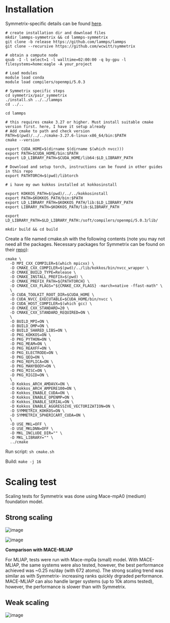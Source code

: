 # Installation

Symmetrix-specific details can be found [here](https://github.com/wcwitt/symmetrix/tree/main/pair_symmetrix).

```
# create installation dir and download files
mkdir lammps-symmetrix && cd lammps-symmetrix
git clone -b release https://github.com/lammps/lammps
git clone --recursive https://github.com/wcwitt/symmetrix

# obtain a compute node
qsub -I -l select=1 -l walltime=02:00:00 -q by-gpu -l filesystems=home:eagle -A your_project

# Load modules
module load conda
module load compilers/openmpi/5.0.3

# Symmetrix specific steps
cd symmetrix/pair_symmetrix
./install.sh ../../lammps
cd ../..

cd lammps

# this requires cmake 3.27 or higher. Must install suitable cmake version first. here, I have it setup already
# Add cmake to path and check version
PATH=$(pwd)/../../cmake-3.27.6-linux-x86_64/bin:$PATH
cmake --version

export CUDA_HOME=$(dirname $(dirname $(which nvcc)))
export PATH=$CUDA_HOME/bin:$PATH
export LD_LIBRARY_PATH=$CUDA_HOME/lib64:$LD_LIBRARY_PATH

# Download and setup torch, instructions can be found in other guides in this repo
export PATHTORCH=$(pwd)/libtorch

# i have my own kokkos installed at kokkosinstall

export KOKKOS_PATH=$(pwd)/../../kokkosinstall
export PATH=$KOKKOS_PATH/bin:$PATH
export LD_LIBRARY_PATH=$KOKKOS_PATH/lib:$LD_LIBRARY_PATH
export LIBRARY_PATH=$KOKKOS_PATH/lib:$LIBRARY_PATH

export LD_LIBRARY_PATH=$LD_LIBRARY_PATH:/soft/compilers/openmpi/5.0.3/lib/

mkdir build && cd build
```

Create a file named cmake.sh with the following contents (note you may not need all the packages. Necessary packages for Symmetrix can be found on their [repo](https://github.com/wcwitt/symmetrix/tree/main/pair_symmetrix)):
```
cmake \
  -D MPI_CXX_COMPILER=$(which mpicxx) \
  -D CMAKE_CXX_COMPILER=$(pwd)/../lib/kokkos/bin/nvcc_wrapper \
  -D CMAKE_BUILD_TYPE=Release \
  -D CMAKE_INSTALL_PREFIX=$(pwd) \
  -D CMAKE_PREFIX_PATH=${PATHTORCH} \
  -D CMAKE_CXX_FLAGS="${CMAKE_CXX_FLAGS} -march=native -ffast-math" \
  \
  -D CUDA_TOOLKIT_ROOT_DIR=$CUDA_HOME \
  -D CUDA_NVCC_EXECUTABLE=$CUDA_HOME/bin/nvcc \
  -D CUDA_HOST_COMPILER=$(which gcc) \
  -D CMAKE_CXX_STANDARD=20 \
  -D CMAKE_CXX_STANDARD_REQUIRED=ON \
  \
  -D BUILD_MPI=ON \
  -D BUILD_OMP=ON \
  -D BUILD_SHARED_LIBS=ON \
  -D PKG_KOKKOS=ON \
  -D PKG_PYTHON=ON \
  -D PKG_MEAM=ON \
  -D PKG_REAXFF=ON \
  -D PKG_ELECTRODE=ON \
  -D PKG_QEQ=ON \
  -D PKG_REPLICA=ON \
  -D PKG_MANYBODY=ON \
  -D PKG_MISC=ON \
  -D PKG_RIGID=ON \
  \
  -D Kokkos_ARCH_AMDAVX=ON \
  -D Kokkos_ARCH_AMPERE100=ON \
  -D Kokkos_ENABLE_CUDA=ON \
  -D Kokkos_ENABLE_OPENMP=ON \
  -D Kokkos_ENABLE_SERIAL=ON \
  -D Kokkos_ENABLE_AGGRESSIVE_VECTORIZATION=ON \
  -D SYMMETRIX_KOKKOS=ON \
  -D SYMMETRIX_SPHERICART_CUDA=ON \
  \
  -D USE_MKL=OFF \
  -D USE_MKLDNN=OFF \
  -D MKL_INCLUDE_DIR="" \
  -D MKL_LIBRARY="" \
  ../cmake
```

Run script:
`sh cmake.sh`

Build:
`make -j 16`

# Scaling test

Scaling tests for Symmetrix was done using Mace-mpA0 (medium) foundation model.

## Strong scaling

![image](https://github.com/user-attachments/assets/25b03425-03a2-41a6-b17b-f813bdc8f95d)

![image](https://github.com/user-attachments/assets/56e0f508-b7fa-4fde-8d6e-27ae4ebf9962)

**Comparison with MACE-MLIAP** 

For MLIAP, tests were run with Mace-mp0a (small) model. With MACE-MLIAP, the same systems were also tested, however, the best performance achieved was  ~0.25 ns/day (with 672 atoms). The strong scaling trend was similar as with Symmetrix- increasing ranks quickly drgraded performance. MACE-MLIAP can also handle larger systems (up to 10k atoms tested), however, the performance is slower than with Symmetrix.

## Weak scaling

![image](https://github.com/user-attachments/assets/e5eac1e1-ed53-496d-8706-0b530d6fb661)


